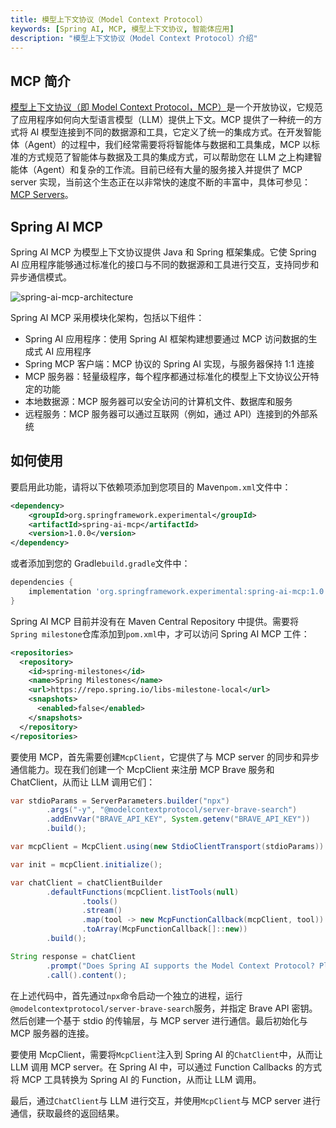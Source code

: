 ```yaml
---
title: 模型上下文协议（Model Context Protocol）
keywords: [Spring AI, MCP, 模型上下文协议, 智能体应用]
description: "模型上下文协议（Model Context Protocol）介绍"
---
```


## MCP 简介

[模型上下文协议（即 Model Context Protocol，MCP）](https://modelcontextprotocol.io)是一个开放协议，它规范了应用程序如何向大型语言模型（LLM）提供上下文。MCP 提供了一种统一的方式将 AI 模型连接到不同的数据源和工具，它定义了统一的集成方式。在开发智能体（Agent）的过程中，我们经常需要将将智能体与数据和工具集成，MCP 以标准的方式规范了智能体与数据及工具的集成方式，可以帮助您在 LLM 之上构建智能体（Agent）和复杂的工作流。目前已经有大量的服务接入并提供了 MCP server 实现，当前这个生态正在以非常快的速度不断的丰富中，具体可参见：[MCP Servers](https://github.com/modelcontextprotocol/servers)。

## Spring AI MCP

Spring AI MCP 为模型上下文协议提供 Java 和 Spring 框架集成。它使 Spring AI 应用程序能够通过标准化的接口与不同的数据源和工具进行交互，支持同步和异步通信模式。

![spring-ai-mcp-architecture](/img/blog/mcp-filesystem/spring-ai-mcp-architecture.png)

Spring AI MCP 采用模块化架构，包括以下组件：

- Spring AI 应用程序：使用 Spring AI 框架构建想要通过 MCP 访问数据的生成式 AI 应用程序
- Spring MCP 客户端：MCP 协议的 Spring AI 实现，与服务器保持 1:1 连接
- MCP 服务器：轻量级程序，每个程序都通过标准化的模型上下文协议公开特定的功能
- 本地数据源：MCP 服务器可以安全访问的计算机文件、数据库和服务
- 远程服务：MCP 服务器可以通过互联网（例如，通过 API）连接到的外部系统

## 如何使用

要启用此功能，请将以下依赖项添加到您项目的 Maven`pom.xml`文件中：

```xml
<dependency>
    <groupId>org.springframework.experimental</groupId>
    <artifactId>spring-ai-mcp</artifactId>
    <version>1.0.0</version>
</dependency>
```

或者添加到您的 Gradle`build.gradle`文件中：

```groovy
dependencies {
    implementation 'org.springframework.experimental:spring-ai-mcp:1.0.0'
}
```

Spring AI MCP 目前并没有在 Maven Central Repository 中提供。需要将 `Spring milestone`仓库添加到`pom.xml`中，才可以访问 Spring AI MCP 工件：

```xml
<repositories>
  <repository>
    <id>spring-milestones</id>
    <name>Spring Milestones</name>
    <url>https://repo.spring.io/libs-milestone-local</url>
    <snapshots>
      <enabled>false</enabled>
    </snapshots>
  </repository>
</repositories>
```

要使用 MCP，首先需要创建`McpClient`，它提供了与 MCP server 的同步和异步通信能力。现在我们创建一个 McpClient 来注册 MCP Brave 服务和 ChatClient，从而让 LLM 调用它们：

```java
var stdioParams = ServerParameters.builder("npx")
        .args("-y", "@modelcontextprotocol/server-brave-search")
        .addEnvVar("BRAVE_API_KEY", System.getenv("BRAVE_API_KEY"))
        .build();

var mcpClient = McpClient.using(new StdioClientTransport(stdioParams)).sync();

var init = mcpClient.initialize();

var chatClient = chatClientBuilder
        .defaultFunctions(mcpClient.listTools(null)
                .tools()
                .stream()
                .map(tool -> new McpFunctionCallback(mcpClient, tool))
                .toArray(McpFunctionCallback[]::new))
        .build();

String response = chatClient
        .prompt("Does Spring AI supports the Model Context Protocol? Please provide some references.")
        .call().content();
```

在上述代码中，首先通过`npx`命令启动一个独立的进程，运行`@modelcontextprotocol/server-brave-search`服务，并指定 Brave API 密钥。然后创建一个基于 stdio 的传输层，与 MCP server 进行通信。最后初始化与 MCP 服务器的连接。

要使用 McpClient，需要将`McpClient`注入到 Spring AI 的`ChatClient`中，从而让 LLM 调用 MCP server。在 Spring AI 中，可以通过 Function Callbacks 的方式将 MCP 工具转换为 Spring AI 的 Function，从而让 LLM 调用。

最后，通过`ChatClient`与 LLM 进行交互，并使用`McpClient`与 MCP server 进行通信，获取最终的返回结果。
